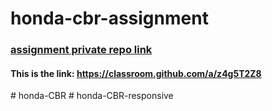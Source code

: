 # honda-cbr-assignment
### [assignment private repo link](https://classroom.github.com/a/z4g5T2Z8)
#### This is the link: https://classroom.github.com/a/z4g5T2Z8
#   h o n d a - C B R  
 #   h o n d a - C B R - r e s p o n s i v e  
 